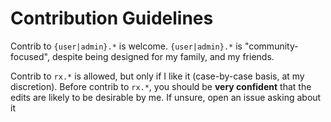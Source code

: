 # Contribution Guidelines
Contrib to `{user|admin}.*` is welcome. `{user|admin}.*` is "community-focused", despite being designed for my family, and my friends.

Contrib to `rx.*` is allowed, but only if I like it (case-by-case basis, at my discretion). Before contrib to `rx.*`, you should be **very confident** that the edits are likely to be desirable by me. If unsure, open an issue asking about it
